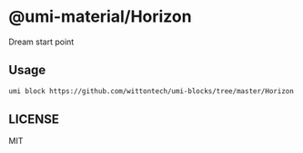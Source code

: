 # @umi-material/Horizon

Dream start point

## Usage

```sh
umi block https://github.com/wittontech/umi-blocks/tree/master/Horizon
```

## LICENSE

MIT
